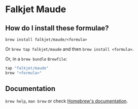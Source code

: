 # Falkjet Maude

## How do I install these formulae?

`brew install falkjet/maude/<formula>`

Or `brew tap falkjet/maude` and then `brew install <formula>`.

Or, in a `brew bundle` `Brewfile`:

```ruby
tap "falkjet/maude"
brew "<formula>"
```

## Documentation

`brew help`, `man brew` or check [Homebrew's documentation](https://docs.brew.sh).
